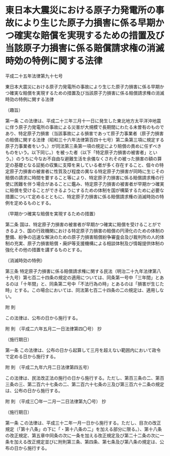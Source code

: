 # 東日本大震災における原子力発電所の事故により生じた原子力損害に係る早期かつ確実な賠償を実現するための措置及び当該原子力損害に係る賠償請求権の消滅時効の特例に関する法律

平成二十五年法律第九十七号

東日本大震災における原子力発電所の事故により生じた原子力損害に係る早期かつ確実な賠償を実現するための措置及び当該原子力損害に係る賠償請求権の消滅時効の特例に関する法律

（趣旨）

第一条 この法律は、平成二十三年三月十一日に発生した東北地方太平洋沖地震に伴う原子力発電所の事故による災害が大規模で長期間にわたる未曽有のものであり、特定原子力損害（当該事故による損害であって原子力事業者（原子力損害の賠償に関する法律（昭和三十六年法律第百四十七号）第二条第三項に規定する原子力事業者をいう。）が同法第三条第一項の規定により賠償の責めに任ずべきものをいう。以下同じ。）を被った者（以下「特定原子力損害の被害者」という。）のうちに今なお不自由な避難生活を余儀なくされその被った損害の額の算定の基礎となる証拠の収集に支障を来している者が多く存在すること、個々の特定原子力損害の被害者に性質及び程度の異なる特定原子力損害が同時に生じその賠償の請求に時間を要すること等により、特定原子力損害に係る賠償請求権の行使に困難を伴う場合があることに鑑み、特定原子力損害の被害者が早期かつ確実に賠償を受けることができるようにするための体制を国が構築するために必要な措置について定めるとともに、特定原子力損害に係る賠償請求権の消滅時効の特例を定めるものとする。

（早期かつ確実な賠償を実現するための措置）

第二条 国は、特定原子力損害の被害者が早期かつ確実に賠償を受けることができるよう、国の行政機関における特定原子力損害の賠償の円滑化のための体制の整備、紛争の迅速な解決のための原子力損害賠償紛争審査会及び裁判所の人的体制の充実、原子力損害賠償・廃炉等支援機構による相談体制及び情報提供体制の強化その他の措置を講ずるものとする。

（消滅時効の特例）

第三条 特定原子力損害に係る賠償請求権に関する民法（明治二十九年法律第八十九号）第七百二十四条の規定の適用については、同条第一号中「三年間」とあるのは「十年間」と、同条第二号中「不法行為の時」とあるのは「損害が生じた時」とする。この場合においては、同法第七百二十四条の二の規定は、適用しない。

附 則

この法律は、公布の日から施行する。

附 則 （平成二六年五月二一日法律第四〇号） 抄

（施行期日）

第一条 この法律は、公布の日から起算して三月を超えない範囲内において政令で定める日から施行する。

附 則 （平成二九年六月二日法律第四五号）

この法律は、民法改正法の施行の日から施行する。ただし、第百三条の二、第百三条の三、第二百六十七条の二、第二百六十七条の三及び第三百六十二条の規定は、公布の日から施行する。

附 則 （平成三〇年一二月一二日法律第九〇号） 抄

（施行期日）

第一条 この法律は、平成三十二年一月一日から施行する。ただし、目次の改正規定（「第十八条」の下に「・第十八条の二」を加える部分に限る。）、第十八条の改正規定、第五章中同条の次に一条を加える改正規定及び第二十二条の次に一条を加える改正規定並びに附則第三条、第四条、第七条及び第八条の規定は、公布の日から施行する。
